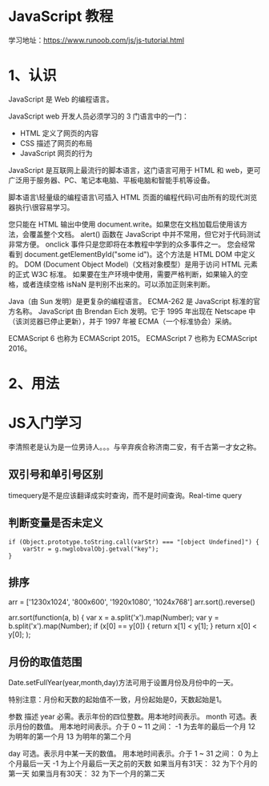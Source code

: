 # JavaScript 教程
学习地址：https://www.runoob.com/js/js-tutorial.html

# 1、认识
JavaScript 是 Web 的编程语言。

JavaScript web 开发人员必须学习的 3 门语言中的一门：
- HTML 定义了网页的内容
- CSS 描述了网页的布局
- JavaScript 网页的行为

JavaScript 是互联网上最流行的脚本语言，这门语言可用于 HTML 和 web，更可广泛用于服务器、PC、笔记本电脑、平板电脑和智能手机等设备。

脚本语言\轻量级的编程语言\可插入 HTML 页面的编程代码\可由所有的现代浏览器执行\很容易学习。



您只能在 HTML 输出中使用 document.write。如果您在文档加载后使用该方法，会覆盖整个文档。
alert() 函数在 JavaScript 中并不常用，但它对于代码测试非常方便。
onclick 事件只是您即将在本教程中学到的众多事件之一。
您会经常看到 document.getElementById("some id")。这个方法是 HTML DOM 中定义的。
DOM (Document Object Model)（文档对象模型）是用于访问 HTML 元素的正式 W3C 标准。
如果要在生产环境中使用，需要严格判断，如果输入的空格，或者连续空格 isNaN 是判别不出来的。可以添加正则来判断。

Java（由 Sun 发明）是更复杂的编程语言。
ECMA-262 是 JavaScript 标准的官方名称。
JavaScript 由 Brendan Eich 发明。它于 1995 年出现在 Netscape 中（该浏览器已停止更新），并于 1997 年被 ECMA（一个标准协会）采纳。

ECMAScript 6 也称为 ECMAScript 2015。
ECMAScript 7 也称为 ECMAScript 2016。

# 2、用法



# JS入门学习

李清照老是认为是一位男诗人。。。与辛弃疾合称济南二安，有千古第一才女之称。

## 双引号和单引号区别

timequery是不是应该翻译成实时查询，而不是时间查询。Real-time query

## 判断变量是否未定义

```
if (Object.prototype.toString.call(varStr) === "[object Undefined]") {
	varStr = g.nwglobvalObj.getval("key");
}
```

## 排序

arr = ['1230x1024', '800x600', '1920x1080',  '1024x768']
arr.sort().reverse()

arr.sort(function(a, b) {
	var x = a.split('x').map(Number);
	var y = b.split('x').map(Number);
	if (x[0] == y[0]) {
		return x[1] < y[1];
	}
	return x[0] < y[0];
);

## 月份的取值范围
Date.setFullYear(year,month,day)方法可用于设置月份及月份中的一天。

特别注意：月份和天数的起始值不一致，月份起始是0，天数起始是1。

参数	描述
year	必需。表示年份的四位整数。用本地时间表示。
month	可选。表示月份的数值。
用本地时间表示。介于 0 ~ 11 之间：
-1 为去年的最后一个月
12 为明年的第一个月
13 为明年的第二个月

day	可选。表示月中某一天的数值。
用本地时间表示。介于 1 ~ 31 之间：
0 为上个月最后一天
-1 为上个月最后一天之前的天数
如果当月有31天：
32 为下个月的第一天
如果当月有30天：
32 为下一个月的第二天





